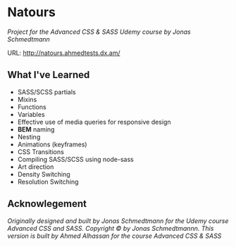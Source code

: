 # Natours

*Project for the Advanced CSS & SASS Udemy course by Jonas Schmedtmann*

URL: http://natours.ahmedtests.dx.am/

## What I've Learned

- SASS/SCSS partials
- Mixins
- Functions
- Variables
- Effective use of media queries for responsive design
- **BEM** naming
- Nesting
- Animations (keyframes)
- CSS Transitions
- Compiling SASS/SCSS using node-sass
- Art direction
- Density Switching
- Resolution Switching

## Acknowlegement

*Originally designed and built by Jonas Schmedtmann for the Udemy course Advanced CSS and SASS. Copyright &copy; by Jonas Schmedtmannn. This version is built by Ahmed Alhassan for the course Advanced CSS & SASS*
